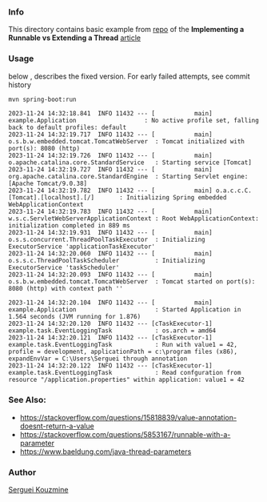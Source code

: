 ### Info

This directory contains basic example from
[repo](https://github.com/eugenp/tutorials/blob/master/core-java-modules/core-java-concurrency-basic/src/main/java/com/baeldung/concurrent) of the
__Implementing a Runnable vs Extending a Thread__ [article](https://www.baeldung.com/java-runnable-vs-extending-thread)

### Usage


below , describes the fixed version. For early failed attempts, see commit history

```sh
mvn spring-boot:run
```
```text
2023-11-24 14:32:18.841  INFO 11432 --- [           main] example.Application                   : No active profile set, falling back to default profiles: default
2023-11-24 14:32:19.717  INFO 11432 --- [           main] o.s.b.w.embedded.tomcat.TomcatWebServer  : Tomcat initialized with port(s): 8080 (http)
2023-11-24 14:32:19.726  INFO 11432 --- [           main] o.apache.catalina.core.StandardService   : Starting service [Tomcat]
2023-11-24 14:32:19.727  INFO 11432 --- [           main] org.apache.catalina.core.StandardEngine  : Starting Servlet engine: [Apache Tomcat/9.0.38]
2023-11-24 14:32:19.782  INFO 11432 --- [           main] o.a.c.c.C.[Tomcat].[localhost].[/]       : Initializing Spring embedded WebApplicationContext
2023-11-24 14:32:19.783  INFO 11432 --- [           main] w.s.c.ServletWebServerApplicationContext : Root WebApplicationContext: initialization completed in 889 ms
2023-11-24 14:32:19.931  INFO 11432 --- [           main] o.s.s.concurrent.ThreadPoolTaskExecutor  : Initializing ExecutorService 'applicationTaskExecutor'
2023-11-24 14:32:20.060  INFO 11432 --- [           main] o.s.s.c.ThreadPoolTaskScheduler          : Initializing ExecutorService 'taskScheduler'
2023-11-24 14:32:20.093  INFO 11432 --- [           main] o.s.b.w.embedded.tomcat.TomcatWebServer  : Tomcat started on port(s): 8080 (http) with context path ''

2023-11-24 14:32:20.104  INFO 11432 --- [           main] example.Application                      : Started Application in 1.564 seconds (JVM running for 1.876)
2023-11-24 14:32:20.120  INFO 11432 --- [cTaskExecutor-1] example.task.EventLoggingTask            : os.arch = amd64
2023-11-24 14:32:20.121  INFO 11432 --- [cTaskExecutor-1] example.task.EventLoggingTask            : Run with value1 = 42, profile = development, applicationPath = c:\program files (x86), expandEnvVar = C:\Users\Serguei through annotation
2023-11-24 14:32:20.122  INFO 11432 --- [cTaskExecutor-1] example.task.EventLoggingTask            : Read confguration from resource "/application.properties" within application: value1 = 42
```
### See Also:

   * https://stackoverflow.com/questions/15818839/value-annotation-doesnt-return-a-value
   * https://stackoverflow.com/questions/5853167/runnable-with-a-parameter
   * https://www.baeldung.com/java-thread-parameters

### Author
[Serguei Kouzmine](kouzmine_serguei@yahoo.com)
